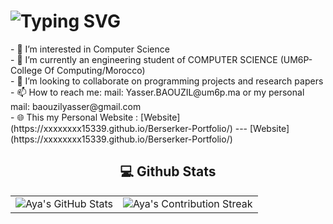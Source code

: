 
   <h1>
        <img src="https://readme-typing-svg.herokuapp.com?font=Jetbrains+mono&size=40&duration=3000&color=33FF33&center=true&vCenter=true&width=435&lines=Hey..+I'm+Yasser;This+is..;..my+Github..;" alt="Typing SVG"/>
    </h1>
</div>
- 👀 I’m interested in Computer Science<br>
- 🌱 I’m currently an engineering student of COMPUTER SCIENCE (UM6P-College Of Computing/Morocco)<br>
- 💞️ I’m looking to collaborate on programming projects and research papers<br>
- 📫 How to reach me: mail: Yasser.BAOUZIL@um6p.ma or my personal mail: baouzilyasser@gmail.com<br>
- 🌐 This my Personal Website : [Website](https://xxxxxxxx15339.github.io/Berserker-Portfolio/)
---
[Website](https://xxxxxxxx15339.github.io/Berserker-Portfolio/)
<div align="center">
<h2 align="center" class="section-heading"> 💻 Github Stats</h2>
 <table align="center" width="100%" height="100%" >
    <tr>
       <td><img style="border: none;" src="https://github-profile-summary-cards.vercel.app/api/cards/profile-details?username=xxxxxxxx15339&theme=github_dark" alt="Aya's GitHub Stats"/></td>   
       <td><img style="border: none;" src="https://github-readme-streak-stats.herokuapp.com/?user=xxxxxxxx15339&theme=merko" alt="Aya's Contribution Streak"/></td>
    </tr>
 </table>

 <table align="center" width="100%" height="100%" >
    <tr>
        <td><img style="border: none;" src="https://github-profile-summary-cards.vercel.app/api/cards/stats?username=xxxxxxxx15339&theme=github_dark" alt="Yasser's GitHub Stats"/></td>
        <td><img style="border: none;" src="https://github-profile-summary-cards.vercel.app/api/cards/productive-time?username=xxxxxxxx15339&theme=github_dark&utcOffset=10" alt="Yasser's GitHub Stats"/>
        <td><img style="border: none;" src="https://github-profile-summary-cards.vercel.app/api/cards/repos-per-language?username=xxxxxxxx15339&theme=github_dark" alt="Yasser's GitHub Stats"/></td>
        <td><img style="border: none;" src="https://github-profile-summary-cards.vercel.app/api/cards/most-commit-language?username=xxxxxxxx15339&theme=github_dark" alt="Yasser's GitHub Stats"/></td>
    </tr>
 </table>
---

## ⚙️ Technical Expertise

<div align="center">

  ### 🖥️ Programming Languages :
  <img
    src="https://img.shields.io/badge/Python-3776AB?style=flat-square&logo=python&logoColor=white"
    alt="Python"
    style="margin:4px; display:inline-block;" />
  <img
    src="https://img.shields.io/badge/C++-00599C?style=flat-square&logo=cplusplus&logoColor=white"
    alt="C++"
    style="margin:4px; display:inline-block;" />
  <img
    src="https://img.shields.io/badge/C-005A9C?style=flat-square&logo=c&logoColor=white"
    alt="C"
    style="margin:4px; display:inline-block;" />
  <img
    src="https://img.shields.io/badge/JavaScript-F7DF1E?style=flat-square&logo=javascript&logoColor=black"
    alt="JavaScript"
    style="margin:4px; display:inline-block;" />
  <img
    src="https://img.shields.io/badge/SQL-4479A1?style=flat-square&logo=mysql&logoColor=white"
    alt="SQL"
    style="margin:4px; display:inline-block;" />
  <img
    src="https://img.shields.io/badge/HTML5-E34F26?style=flat-square&logo=html5&logoColor=white"
    alt="HTML5"
    style="margin:4px; display:inline-block;" />
  <img
    src="https://img.shields.io/badge/CSS3-1572B6?style=flat-square&logo=css3&logoColor=white"
    alt="CSS3"
    style="margin:4px; display:inline-block;" />
  <img
    src="https://img.shields.io/badge/RISC-V-000000?style=flat-square&logo=risc-v&logoColor=white"
    alt="RISC-V"
    style="margin:4px; display:inline-block;" />

  ### 📚 Frameworks & Libraries :
  <img
    src="https://img.shields.io/badge/Nuxt.js-00DC82?style=flat-square&logo=nuxtdotjs&logoColor=white"
    alt="Nuxt.js"
    style="margin:4px; display:inline-block;" />
  <img
    src="https://img.shields.io/badge/Node.js-339933?style=flat-square&logo=node.js&logoColor=white"
    alt="Node.js"
    style="margin:4px; display:inline-block;" />
  <img
    src="https://img.shields.io/badge/Pandas-150458?style=flat-square&logo=pandas&logoColor=white"
    alt="Pandas"
    style="margin:4px; display:inline-block;" />
  <img
    src="https://img.shields.io/badge/Matplotlib-11557C?style=flat-square&logo=matplotlib&logoColor=white"
    alt="Matplotlib"
    style="margin:4px; display:inline-block;" />
  <img
    src="https://img.shields.io/badge/OpenPyXL-107C41?style=flat-square&logo=microsoft-excel&logoColor=white"
    alt="OpenPyXL"
    style="margin:4px; display:inline-block;" />

  ### 🛠 Tools & Technologies :
  <img
    src="https://img.shields.io/badge/Linux-FCC624?style=flat-square&logo=linux&logoColor=black"
    alt="Linux"
    style="margin:4px; display:inline-block;" />
  <img
    src="https://img.shields.io/badge/Git-F05032?style=flat-square&logo=git&logoColor=white"
    alt="Git"
    style="margin:4px; display:inline-block;" />
  <img
    src="https://img.shields.io/badge/GitHub-181717?style=flat-square&logo=github&logoColor=white"
    alt="GitHub"
    style="margin:4px; display:inline-block;" />
  <img
    src="https://img.shields.io/badge/Data%20Structures-00599C?style=flat-square"
    alt="Data Structures"
    style="margin:4px; display:inline-block;" />

</div>

---

## Contact

Feel free to connect with me on [LinkedIn](https://www.linkedin.com/in/yasser-baouzil-354294343/)
